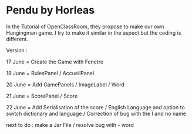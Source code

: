 # Pendu by Horleas

In the Tutorial of OpenClassRoom, they propose to make our own Hangingman game. I try to make it similar in the aspect but the coding is different.

Version :

17 June = Create the Game with Fenetre 

18 June = RulesPanel / AccueilPanel

20 June = Add GamePanels / ImageLabel / Word

21 June =  ScorePanel / Score

22 June = Add Serialisation of the score / English Language and option to switch dictionary and language / Correction of bug with the Ï and no name


next to do : make a Jar File / resolve bug with - word
